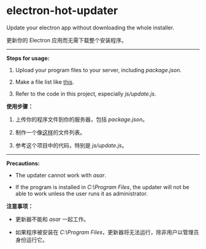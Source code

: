 # electron-hot-updater

Update your electron app without downloading the whole installer.

更新你的 Electron 应用而无需下载整个安装程序。

---

**Steps for usage:**

1. Upload your program files to your server, including *package.json*.

2. Make a file list like [this](http://t.rths.tk/web/toolbox/files.json).

3. Refer to the code in this project, especially *js/update.js*.

**使用步骤：**

1. 上传你的程序文件到你的服务器，包括 *package.json*。

2. 制作一个像[这样](http://t.rths.tk/web/toolbox/files.json)的文件列表。

3. 参考这个项目中的代码，特别是 *js/update.js*。

---

**Precautions:**

- The updater cannot work with *asar*.

- If the program is installed in *C:\Program Files*, the updater will not be able to work unless the user runs it as administrator.

**注意事项：**

- 更新器不能和 *asar* 一起工作。

- 如果程序被安装在 *C:\Program Files*，更新器将无法运行，除非用户以管理员身份运行它。
